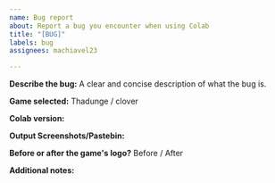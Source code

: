 ```yaml
---
name: Bug report
about: Report a bug you encounter when using Colab
title: "[BUG]"
labels: bug
assignees: machiavel23

---
```


**Describe the bug:**
A clear and concise description of what the bug is.

**Game selected:**
Thadunge / clover

**Colab version:**


**Output Screenshots/Pastebin:**


**Before or after the game's logo?**
Before / After

**Additional notes:**
